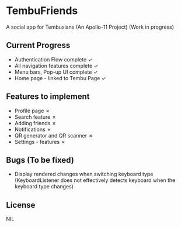 # TembuFriends

A social app for Tembusians (An Apollo-11 Project)
(Work in progress)

## Current Progress

-   Authentication Flow complete ✓
-   All navigation features complete ✓
-   Menu bars, Pop-up UI complete ✓
-   Home page - linked to Tembu Page ✓

## Features to implement

-   Profile page ✗
-   Search feature ✗
-   Adding friends ✗
-   Notifications ✗
-   QR generator and QR scanner ✗
-   Settings - features ✗

## Bugs (To be fixed)

-   Display rendered changes when switching keyboard type (KeyboardListener does not effectively detects keyboard when the keyboard type changes)

## License

NIL
